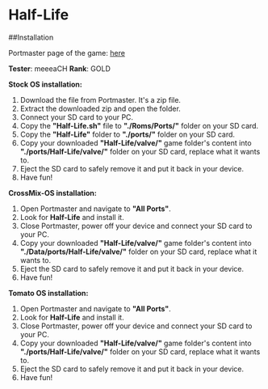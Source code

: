 # Half-Life

##Installation

Portmaster page of the game: [here](https://portmaster.games/detail.html?name=half-life)

**Tester**: meeeaCH
**Rank**: GOLD

**Stock OS installation:**
1. Download the file from Portmaster. It's a zip file.
2. Extract the downloaded zip and open the folder.
3. Connect your SD card to your PC.
4. Copy the **"Half-Life.sh"** file to **"./Roms/Ports/"** folder on your SD card.
5. Copy the **"Half-Life"** folder to **"./ports/"** folder on your SD card.
6. Copy your downloaded **"Half-Life/valve/"** game folder's content into **"./ports/Half-Life/valve/"** folder on your SD card, replace what it wants to.
7. Eject the SD card to safely remove it and put it back in your device.
8. Have fun!

**CrossMix-OS installation:**
1. Open Portmaster and navigate to **"All Ports"**.
2. Look for **Half-Life** and install it.
3. Close Portmaster, power off your device and connect your SD card to your PC.
4. Copy your downloaded **"Half-Life/valve/"** game folder's content into **"./Data/ports/Half-Life/valve/"** folder on your SD card, replace what it wants to.
5. Eject the SD card to safely remove it and put it back in your device.
6. Have fun!

**Tomato OS installation:**
1. Open Portmaster and navigate to **"All Ports"**.
2. Look for **Half-Life** and install it.
3. Close Portmaster, power off your device and connect your SD card to your PC.
4. Copy your downloaded **"Half-Life/valve/"** game folder's content into **"./ports/Half-Life/valve/"** folder on your SD card, replace what it wants to.
5. Eject the SD card to safely remove it and put it back in your device.
6. Have fun!